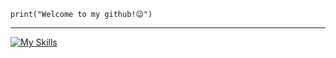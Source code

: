 <code>print("Welcome to my github!😉")</code>
<hr>

[![My Skills](https://skillicons.dev/icons?i=python,java,mysql,postgres,docker,mongodb)](https://skillicons.dev)

